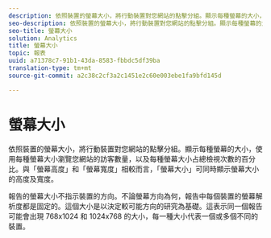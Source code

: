 ```yaml
---
description: 依照裝置的螢幕大小，將行動裝置對您網站的點擊分組。顯示每種螢幕的大小，使用每種螢幕大小瀏覽您網站的訪客數量，以及每種螢幕大小占總檢視次數的百分比。與「螢幕高度」和「螢幕寬度」相較而言，「螢幕大小」可同時顯示螢幕大小的高度及寬度。
seo-description: 依照裝置的螢幕大小，將行動裝置對您網站的點擊分組。顯示每種螢幕的大小，使用每種螢幕大小瀏覽您網站的訪客數量，以及每種螢幕大小占總檢視次數的百分比。與「螢幕高度」和「螢幕寬度」相較而言，「螢幕大小」可同時顯示螢幕大小的高度及寬度。
seo-title: 螢幕大小
solution: Analytics
title: 螢幕大小
topic: 報表
uuid: a71378c7-91b1-43da-8583-fbbdc5df39ba
translation-type: tm+mt
source-git-commit: a2c38c2cf3a2c1451e2c60e003ebe1fa9bfd145d

---
```



# 螢幕大小

依照裝置的螢幕大小，將行動裝置對您網站的點擊分組。顯示每種螢幕的大小，使用每種螢幕大小瀏覽您網站的訪客數量，以及每種螢幕大小占總檢視次數的百分比。與「螢幕高度」和「螢幕寬度」相較而言，「螢幕大小」可同時顯示螢幕大小的高度及寬度。

報告的螢幕大小不指示裝置的方向。不論螢幕方向為何，報告中每個裝置的螢幕解析度都是固定的。這個大小是以決定較可能方向的研究為基礎。這表示同一個報告可能會出現 768x1024 和 1024x768 的大小，每一種大小代表一個或多個不同的裝置。
